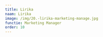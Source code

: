 ```yaml
---
title: Lirika
naam: Lirika
image: /img/20.-lirika-marketing-manage.jpg
functie: Marketing Manager
order: 10
---
```


